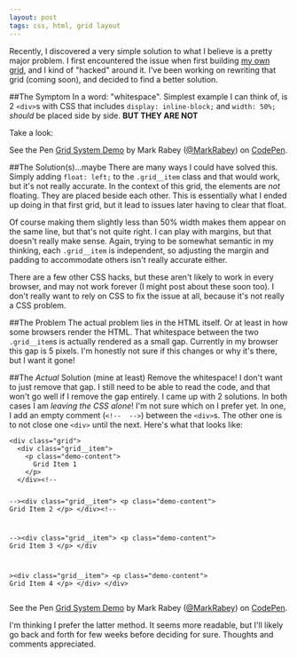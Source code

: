 ```yaml
---
layout: post
tags: css, html, grid layout
---
```


Recently, I discovered a very simple solution to what I believe is a pretty major problem. I first encountered the issue when first building [my own grid](/blog/2014/04/07/making-the-grid-responsive/), and I kind of "hacked" around it. I've been working on rewriting that grid (coming soon), and decided to find a better solution.

##The Symptom
In a word: "whitespace". Simplest example I can think of, is 2 `<div>`s with CSS that includes `display: inline-block;` and `width: 50%;` *should* be placed side by side. **BUT THEY ARE NOT**

Take a look:

<p data-height="260" data-theme-id="8481" data-slug-hash="JrEpL" data-default-tab="result" data-user="MarkRabey" class='codepen'>See the Pen <a href='http://codepen.io/MarkRabey/pen/JrEpL/'>Grid System Demo</a> by Mark Rabey (<a href='http://codepen.io/MarkRabey'>@MarkRabey</a>) on <a href='http://codepen.io'>CodePen</a>.</p>
<script async src="//codepen.io/assets/embed/ei.js"></script>


##The Solution(s)...maybe
There are many ways I could have solved this. Simply adding `float: left;` to the `.grid__item` class and that would work, but it's not really accurate. In the context of this grid, the elements are *not* floating. They are placed beside each other. This is essentially what I ended up doing in that first grid, but it lead to issues later having to clear that float.

Of course making them slightly less than 50% width makes them appear on the same line, but that's not quite right. I can play with margins, but that doesn't really make sense. Again, trying to be somewhat semantic in my thinking, each `.grid__item` is independent, so adjusting the margin and padding to accommodate others isn't really accurate either. 

There are a few other CSS hacks, but these aren't likely to work in every browser, and may not work forever (I might post about these soon too). I don't really want to rely on CSS to fix the issue at all, because it's not really a CSS problem.

##The Problem
The actual problem lies in the HTML itself. Or at least in how some browsers render the HTML. That whitespace between the two `.grid__item`s is actually rendered as a small gap. Currently in my browser this gap is 5 pixels. I'm honestly not sure if this changes or why it's there, but I want it gone!

##The *Actual* Solution (mine at least)
Remove the whitespace! I don't want to just remove that gap. I still need to be able to read the code, and that won't go well if I remove the gap entirely. I came up with 2 solutions. In both cases I am *leaving the CSS alone*! I'm not sure which on I prefer yet. In one, I add an empty comment (`<!--  -->`) between the `<div>`s. The other one is to not close one `<div>` until the next. Here's what that looks like:

<div data-height="268" data-theme-id="8481" data-slug-hash="Bqdxs" data-default-tab="html" data-user="MarkRabey" class='codepen'><pre><code>&lt;div class=&quot;grid&quot;&gt;
  &lt;div class=&quot;grid__item&quot;&gt;
    &lt;p class=&quot;demo-content&quot;&gt;
      Grid Item 1
    &lt;/p&gt;
  &lt;/div&gt;&lt;!--

  --&gt;&lt;div class=&quot;grid__item&quot;&gt;
    &lt;p class=&quot;demo-content&quot;&gt;
      Grid Item 2
    &lt;/p&gt;
  &lt;/div&gt;&lt;!--
  
  --&gt;&lt;div class=&quot;grid__item&quot;&gt;
    &lt;p class=&quot;demo-content&quot;&gt;
      Grid Item 3
    &lt;/p&gt;
  &lt;/div
 
  &gt;&lt;div class=&quot;grid__item&quot;&gt;
    &lt;p class=&quot;demo-content&quot;&gt;
      Grid Item 4
    &lt;/p&gt;
  &lt;/div&gt;
&lt;/div&gt;</code></pre>
<p>See the Pen <a href='http://codepen.io/MarkRabey/pen/Bqdxs/'>Grid System Demo</a> by Mark Rabey (<a href='http://codepen.io/MarkRabey'>@MarkRabey</a>) on <a href='http://codepen.io'>CodePen</a>.</p>
</div><script async src="//codepen.io/assets/embed/ei.js"></script>

I'm thinking I prefer the latter method. It seems more readable, but I'll likely go back and forth for few weeks before deciding for sure. Thoughts and comments appreciated.